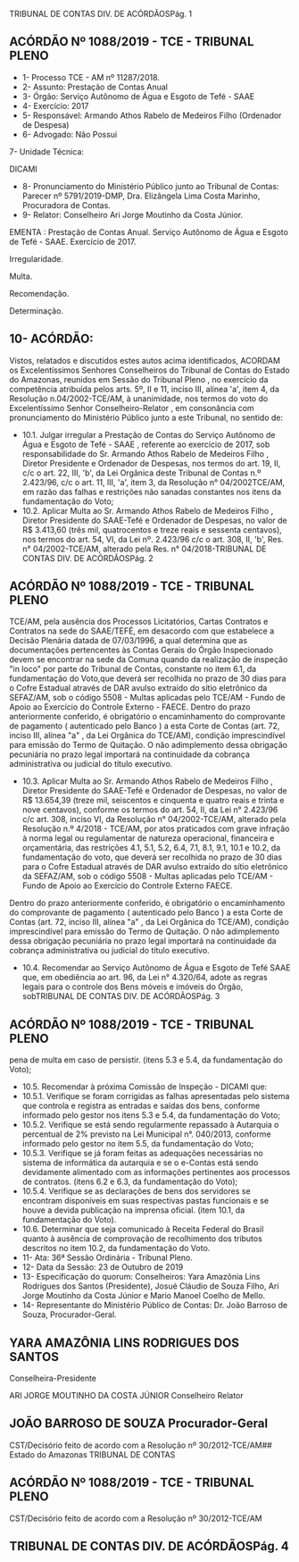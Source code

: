 TRIBUNAL DE CONTAS DIV. DE ACÓRDÃOSPág. 1

## ACÓRDÃO Nº 1088/2019 - TCE - TRIBUNAL PLENO

- 1- Processo TCE - AM nº 11287/2018.
- 2- Assunto: Prestação de Contas Anual
- 3- Órgão: Serviço Autônomo de Água e Esgoto de Tefé - SAAE
- 4- Exercício: 2017
- 5- Responsável: Armando Athos Rabelo de Medeiros Filho (Ordenador de Despesa)
- 6- Advogado: Não Possui

7- Unidade Técnica:

DICAMI

- 8- Pronunciamento  do  Ministério  Público  junto  ao  Tribunal  de  Contas: Parecer  nº 5791/2019-DMP, Dra. Elizângela Lima Costa Marinho, Procuradora de Contas.
- 9- Relator: Conselheiro Ari Jorge Moutinho da Costa Júnior.

EMENTA : Prestação de Contas Anual. Serviço Autônomo  de  Água  e  Esgoto  de  Tefé  -  SAAE. Exercício de 2017.

Irregularidade.

Multa.

Recomendação.

Determinação.

## 10-  ACÓRDÃO:

Vistos, relatados e discutidos estes autos acima identificados, ACORDAM os Excelentíssimos Senhores Conselheiros do Tribunal de Contas do Estado do Amazonas, reunidos em Sessão do Tribunal Pleno , no exercício da competência atribuída pelos arts. 5º, II e 11, inciso III, alínea 'a', item 4, da Resolução n.04/2002-TCE/AM, à unanimidade, nos termos do voto do Excelentíssimo Senhor Conselheiro-Relator , em consonância com pronunciamento do Ministério Público junto a este Tribunal, no sentido de:

- 10.1. Julgar  irregular a  Prestação  de  Contas  do Serviço  Autônomo  de Água e Esgoto de Tefé - SAAE , referente ao exercício de 2017, sob responsabilidade do Sr. Armando Athos Rabelo de Medeiros Filho , Diretor Presidente e Ordenador de Despesas, nos termos do art. 19, II, c/c  o  art.  22,  III,  'b',  da  Lei  Orgânica  deste  Tribunal  de  Contas  n.º 2.423/96,  c/c  o  art.  11,  III,  'a',  item  3,  da  Resolução  n°  04/2002TCE/AM, em razão das falhas e restrições não sanadas constantes nos itens da fundamentação do Voto;
- 10.2. Aplicar  Multa ao Sr.  Armando  Athos  Rabelo  de  Medeiros  Filho , Diretor Presidente do SAAE-Tefé e Ordenador de Despesas, no valor de R$  3.413,60 (três  mil,  quatrocentos  e  treze  reais  e  sessenta centavos), nos termos do art. 54, VI, da Lei nº. 2.423/96 c/c o art. 308, II, 'b',  Res.  n°  04/2002-TCE/AM,  alterado  pela  Res.  n°  04/2018-TRIBUNAL DE CONTAS DIV. DE ACÓRDÃOSPág. 2

## ACÓRDÃO Nº 1088/2019 - TCE - TRIBUNAL PLENO

TCE/AM, pela ausência dos Processos Licitatórios, Cartas Contratos e Contratos na sede do SAAE/TEFÉ, em desacordo com que estabelece a  Decisão  Plenária  datada  de  07/03/1996,  a  qual  determina  que  as documentações pertencentes às Contas Gerais do Órgão Inspecionado devem  se  encontrar  na  sede  da  Comuna  quando  da  realização  de inspeção "in loco" por parte do Tribunal de Contas, constante no item 6.1, da fundamentação do Voto,que deverá ser recolhida no prazo de 30 dias para o Cofre Estadual através de DAR avulso extraído do sítio eletrônico da SEFAZ/AM, sob o código 5508 - Multas aplicadas pelo TCE/AM - Fundo de Apoio ao Exercício do Controle Externo - FAECE. Dentro do prazo anteriormente conferido, é obrigatório o encaminhamento  do  comprovante  de  pagamento  ( autenticado  pelo Banco )  a  esta  Corte  de Contas (art. 72, inciso III, alínea "a" , da Lei Orgânica do TCE/AM), condição imprescindível para emissão do Termo de Quitação. O não adimplemento dessa obrigação pecuniária no prazo legal importará na continuidade da cobrança administrativa ou judicial do título executivo.

- 10.3. Aplicar  Multa ao Sr.  Armando  Athos  Rabelo  de  Medeiros  Filho , Diretor Presidente do SAAE-Tefé e Ordenador de Despesas, no valor de R$ 13.654,39 (treze  mil,  seiscentos  e  cinquenta  e  quatro  reais  e trinta  e  nove  centavos),  conforme os termos do art. 54, II, da Lei n° 2.423/96  c/c  art.  308,  inciso  VI,  da  Resolução  n°  04/2002-TCE/AM, alterado pela Resolução n.º 4/2018 - TCE/AM, por atos praticados com grave infração à norma legal ou regulamentar de natureza operacional, financeira e orçamentária, das restrições 4.1, 5.1, 5.2, 6.4, 7.1, 8.1, 9.1, 10.1 e 10.2, da fundamentação do voto, que deverá ser recolhida no prazo de 30 dias para o Cofre Estadual através de DAR avulso extraído do sítio eletrônico da SEFAZ/AM, sob o código 5508 - Multas aplicadas pelo  TCE/AM  -  Fundo  de  Apoio  ao  Exercício  do  Controle  Externo  FAECE.

Dentro do prazo anteriormente conferido, é obrigatório o encaminhamento  do  comprovante  de  pagamento  ( autenticado  pelo Banco )  a  esta  Corte  de Contas (art. 72, inciso III, alínea "a" , da Lei Orgânica do TCE/AM), condição imprescindível para emissão do Termo de Quitação. O não adimplemento dessa obrigação pecuniária no prazo legal importará na continuidade da cobrança administrativa ou judicial do título executivo.

- 10.4. Recomendar ao Serviço  Autônomo de  Água e Esgoto de Tefé  SAAE que,  em  obediência  ao  art.  96,  da  Lei  n°  4.320/64,  adote  as regras legais para o controle dos Bens móveis e imóveis do Órgão, sobTRIBUNAL DE CONTAS DIV. DE ACÓRDÃOSPág. 3

## ACÓRDÃO Nº 1088/2019 - TCE - TRIBUNAL PLENO

pena de multa em caso de persistir. (itens 5.3 e 5.4, da fundamentação do Voto);

- 10.5. Recomendar à próxima Comissão de Inspeção - DICAMI que:
- 10.5.1. Verifique  se  foram  corrigidas  as  falhas  apresentadas  pelo sistema que controla e registra as entradas e saídas dos bens, conforme  informado  pelo  gestor  nos  itens  5.3  e  5.4,  da fundamentação do Voto;
- 10.5.2. Verifique se está sendo regularmente repassado à Autarquia o percentual  de  2%  previsto  na  Lei  Municipal  n°.  040/2013, conforme informado pelo gestor no item 5.5, da fundamentação do Voto;
- 10.5.3. Verifique  se  já  foram  feitas  as  adequações  necessárias  no sistema de informática da autarquia e se o e-Contas está sendo devidamente alimentado com as informações pertinentes aos processos de contratos. (itens 6.2 e 6.3, da fundamentação do Voto);
- 10.5.4. Verifique se as declarações  de bens  dos  servidores se encontram disponíveis em suas respectivas pastas funcionais e se houve a devida publicação na imprensa oficial. (item 10.1, da fundamentação do Voto).
- 10.6. Determinar que seja comunicado à Receita Federal do Brasil quanto à ausência de comprovação de recolhimento dos tributos descritos no item 10.2, da fundamentação do Voto.
- 11-  Ata: 36ª Sessão Ordinária - Tribunal Pleno.
- 12-  Data da Sessão: 23 de Outubro de 2019
- 13-  Especificação do quorum: Conselheiros: Yara Amazônia Lins Rodrigues dos Santos (Presidente), Josué Cláudio de Souza Filho, Ari Jorge Moutinho da Costa Júnior e Mario Manoel Coelho de Mello.
- 14-  Representante  do  Ministério  Público  de  Contas: Dr. João  Barroso  de  Souza, Procurador-Geral.

## YARA AMAZÔNIA LINS RODRIGUES DOS SANTOS

Conselheira-Presidente

ARI JORGE MOUTINHO DA COSTA JÚNIOR Conselheiro Relator

## JOÃO BARROSO DE SOUZA Procurador-Geral

CST/Decisório feito de acordo com a Resolução nº 30/2012-TCE/AM## Estado do Amazonas TRIBUNAL DE CONTAS

## ACÓRDÃO Nº 1088/2019 - TCE - TRIBUNAL PLENO

CST/Decisório feito de acordo com a Resolução nº 30/2012-TCE/AM

## TRIBUNAL DE CONTAS DIV. DE ACÓRDÃOSPág. 4